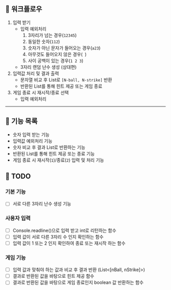 ## 🌼 워크플로우
1. 입력 받기
   - 입력 예외처리
     1. 3자리가 넘는 경우(`12345`)
     2. 동일한 숫자(`112`)
     3. 숫자가 아닌 문자가 들어오는 경우(`a23`)
     4. 아무것도 들어오지 않은 경우(` `)
     5. 사이 공백이 있는 경우(`1 2 3`)
   - 3자리 랜덤 난수 생성 (상대편)
2. 입력값 처리 및 결과 출력
    - 문자열 비교 후 List로 `[N-ball, N-strike]` 반환
    - 반환된 List를 통해 힌트 제공 또는 게임 종료
3. 게임 종료 시 재시작/종료 선택
   - 입력 예외처리

---

## 🚀 기능 목록
- 숫자 입력 받는 기능
- 입력값 예외처리 기능
- 숫자 비교 후 결과 List로 반환하는 기능
- 반환된 List를 통해 힌트 제공 또는 종료 기능
- 게임 종료 시 재시작(`1`)/종료(`2`) 입력 및 처리 기능

## 📝 TODO
### 기본 기능
- [ ] 서로 다른 3자리 난수 생성 기능
### 사용자 입력
- [ ] Console.readline()으로 입력 받고 int로 리턴하는 함수
- [ ] 입력 값이 서로 다른 3자리 수 인지 확인하는 함수
- [ ] 입력 값이 1 또는 2 인지 확인하여 종료 또는 재시작 하는 함수
### 게임 기능
- [ ] 입력 값과 맞춰야 하는 값과 비교 후 결과 반환 (List<[nBall, nStrike]>)
- [ ] 결과로 반환된 값을 바탕으로 힌트 제공 함수
- [ ] 결과로 반환된 값을 바탕으로 게임 종료인지 boolean 값 반환하는 함수